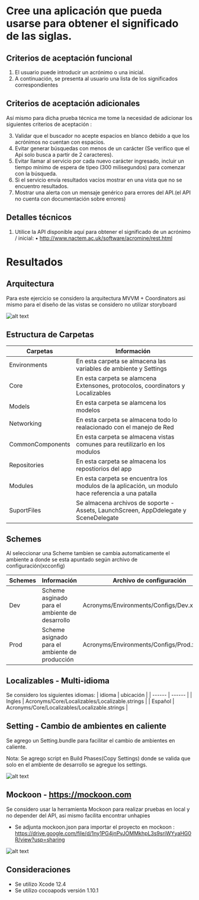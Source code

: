 # Cree una aplicación que pueda usarse para obtener el significado de las siglas.

## Criterios de aceptación funcional
1. El usuario puede introducir un acrónimo o una inicial.
2. A continuación, se presenta al usuario una lista de los significados correspondientes
## Criterios de aceptación adicionales
Así mismo  para dicha prueba técnica me tome la necesidad de adicionar los siguientes criterios de aceptación :

3. Validar que el buscador no acepte espacios en blanco debido a que los acrónimos no cuentan con espacios.
4. Evitar generar búsquedas con menos de un carácter  (Se verifico que el Api solo busca a partir de 2 caracteres).
5. Evitar llamar al servicio por cada nuevo carácter ingresado, incluir un tiempo mínimo de espera de tipeo (300 milisegundos) para comenzar con la búsqueda.
6. Si el servicio envía resultados vacíos mostrar en una vista que no se encuentro resultados.
7. Mostrar una alerta con un mensaje genérico  para errores del API.(el API no cuenta con documentación sobre errores)

## Detalles técnicos
1. Utilice la API disponible aquí para obtener el significado de un acrónimo / inicial: • http://www.nactem.ac.uk/software/acromine/rest.html

# Resultados
## Arquitectura
Para este ejercicio se considero la arquitectura MVVM + Coordinators asi mismo para el diseño de las vistas se considero no utilizar storyboard 

![alt text](https://assets.website-files.com/5e305a6cb7083222527a89cc/5e3adace3eccb56cfcce6e42_1*dVJv23ChJixjayLKzL9HRg.png)
## Estructura de Carpetas

| Carpetas | Información |
| ------ | ------ |
| Environments | En esta carpeta se almacena las variables de ambiente y Settings |
| Core | En esta carpeta se alamcena Extensones, protocolos, coordinators y Localizables  |
| Models |  En esta carpeta se alamcena los modelos |
| Networking | En esta carpeta se almacena todo lo realacionado con el manejo de Red |
| CommonComponents |  En esta carpeta se almacena vistas comunes para reutilizarlo en los modulos |
| Repositories | En esta carpeta se almacena los repostiorios del app |
| Modules | En esta carpeta se encuentra los modulos de la aplicación, un modulo hace referencia a una patalla |
| SuportFiles |  Se almacena archivos de soporte - Assets, LaunchScreen, AppDdelegate y SceneDelegate |

## Schemes
Al seleccionar una Scheme tambien se cambia automaticamente el ambiente a donde se esta apuntado según archivo de configuración(xcconfig)

| Schemes | Información |  Archivo de configuración |
| ------ | ------ | ------ |
| Dev | Scheme asginado para el ambiente de desarrollo | Acronyms/Environments/Configs/Dev.xcconfig |
| Prod | Scheme asignado para el ambiente de producción | Acronyms/Environments/Configs/Prod.xcconfig |

## Localizables - Multi-idioma
Se considero los siguientes idiomas:
| idioma | ubicación |
| ------ | ------ |
| Ingles | Acronyms/Core/Localizables/Localizable.strings |
| Español | Acronyms/Core/Localizables/Localizable.strings |

## Setting - Cambio de ambientes en caliente
Se agrego un Setting.bundle para facilitar el cambio de ambientes en caliente.

Nota: Se agrego script en Build Phases(Copy Settings) donde se valida que solo en el ambiente de desarrollo se agregue los settings.

![alt text](https://media.giphy.com/media/f2wnWy9Pu7hkSabHjP/giphy.gif)


## Mockoon - https://mockoon.com
Se considero usar la herramienta Mockoon para realizar pruebas en local y no depender del API, asi mismo facilita encontrar unhapies

- Se adjunta mockoon.json para importar el proyecto en mockoon : https://drive.google.com/file/d/1ny1PG4jnPvJOMMkhpL3s9sriWYyaHG0R/view?usp=sharing

![alt text](https://media.giphy.com/media/Zh0luKb7seLQxR96H1/giphy.gif)

## Consideraciones
- Se utilizo Xcode 12.4
- Se utilizo cocoapods versión 1.10.1
